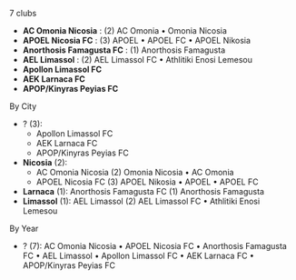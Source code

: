7 clubs

- **AC Omonia Nicosia** : (2) AC Omonia • Omonia Nicosia
- **APOEL Nicosia FC** : (3) APOEL • APOEL FC • APOEL Nikosia
- **Αnorthosis Famagusta FC** : (1) Anorthosis Famagusta
- **AEL Limassol** : (2) AEL Limassol FC • Athlitiki Enosi Lemesou
- **Apollon Limassol FC**
- **AEK Larnaca FC**
- **APOP/Kinyras Peyias FC**




By City

- ? (3): 
  - Apollon Limassol FC 
  - AEK Larnaca FC 
  - APOP/Kinyras Peyias FC 
- **Nicosia** (2): 
  - AC Omonia Nicosia  (2) Omonia Nicosia • AC Omonia
  - APOEL Nicosia FC  (3) APOEL Nikosia • APOEL • APOEL FC
- **Larnaca** (1): Αnorthosis Famagusta FC  (1) Anorthosis Famagusta
- **Limassol** (1): AEL Limassol  (2) AEL Limassol FC • Athlitiki Enosi Lemesou




By Year

- ? (7):   AC Omonia Nicosia • APOEL Nicosia FC • Αnorthosis Famagusta FC • AEL Limassol • Apollon Limassol FC • AEK Larnaca FC • APOP/Kinyras Peyias FC




